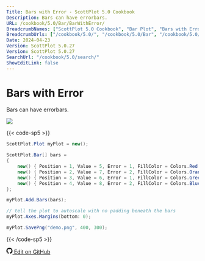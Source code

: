 ```yaml
---
Title: Bars with Error - ScottPlot 5.0 Cookbook
Description: Bars can have errorbars.
URL: /cookbook/5.0/Bar/BarWithError/
BreadcrumbNames: ["ScottPlot 5.0 Cookbook", "Bar Plot", "Bars with Error"]
BreadcrumbUrls: ["/cookbook/5.0/", "/cookbook/5.0/Bar", "/cookbook/5.0/Bar/BarWithError"]
Date: 2024-04-23
Version: ScottPlot 5.0.27
Version: ScottPlot 5.0.27
SearchUrl: "/cookbook/5.0/search/"
ShowEditLink: false
---
```


# Bars with Error


Bars can have errorbars.

[![](/cookbook/5.0/images/BarWithError.png?240423091821)](/cookbook/5.0/images/BarWithError.png?240423091821)

{{< code-sp5 >}}

```cs
ScottPlot.Plot myPlot = new();

ScottPlot.Bar[] bars =
{
    new() { Position = 1, Value = 5, Error = 1, FillColor = Colors.Red },
    new() { Position = 2, Value = 7, Error = 2, FillColor = Colors.Orange },
    new() { Position = 3, Value = 6, Error = 1, FillColor = Colors.Green },
    new() { Position = 4, Value = 8, Error = 2, FillColor = Colors.Blue },
};

myPlot.Add.Bars(bars);

// tell the plot to autoscale with no padding beneath the bars
myPlot.Axes.Margins(bottom: 0);

myPlot.SavePng("demo.png", 400, 300);

```

{{< /code-sp5 >}}

<a href='https://github.com/ScottPlot/ScottPlot/blob/main/src/ScottPlot5/ScottPlot5%20Cookbook/Recipes/PlotTypes/Bar.cs'><svg xmlns="http://www.w3.org/2000/svg" width="16" height="16" fill="currentColor" class="mb-1 bi bi-github" viewBox="0 0 16 16">
  <path d="M8 0C3.58 0 0 3.58 0 8c0 3.54 2.29 6.53 5.47 7.59.4.07.55-.17.55-.38 0-.19-.01-.82-.01-1.49-2.01.37-2.53-.49-2.69-.94-.09-.23-.48-.94-.82-1.13-.28-.15-.68-.52-.01-.53.63-.01 1.08.58 1.23.82.72 1.21 1.87.87 2.33.66.07-.52.28-.87.51-1.07-1.78-.2-3.64-.89-3.64-3.95 0-.87.31-1.59.82-2.15-.08-.2-.36-1.02.08-2.12 0 0 .67-.21 2.2.82.64-.18 1.32-.27 2-.27s1.36.09 2 .27c1.53-1.04 2.2-.82 2.2-.82.44 1.1.16 1.92.08 2.12.51.56.82 1.27.82 2.15 0 3.07-1.87 3.75-3.65 3.95.29.25.54.73.54 1.48 0 1.07-.01 1.93-.01 2.2 0 .21.15.46.55.38A8.01 8.01 0 0 0 16 8c0-4.42-3.58-8-8-8"/>
</svg> Edit on GitHub</a>

